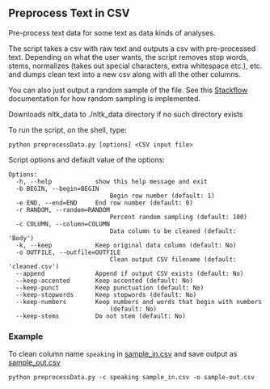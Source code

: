 ## Preprocess Text in CSV 

Pre-process text data for some text as data kinds of analyses. 

The script takes a csv with raw text and outputs a csv with pre-processed text. Depending on what the user wants, the script removes stop words, stems, normalizes (takes out special characters, extra whitespace etc.), etc. and dumps clean text into a new csv along with all the other columns.  

You can also just output a random sample of the file. See this [Stackflow](http://stackoverflow.com/questions/692312/randomly-pick-lines-from-a-file-without-slurping-it-with-unix) documentation for how random sampling is implemented.

Downloads nltk_data to ./nltk_data directory if no such directory exists  

To run the script, on the shell, type:
```
python preprocessData.py [options] <CSV input file>
```

Script options and default value of the options:  
```  
Options:
  -h, --help            show this help message and exit
  -b BEGIN, --begin=BEGIN
                            Begin row number (default: 1)
  -e END, --end=END     End row number (default: 0)
  -r RANDOM, --random=RANDOM
                            Percent random sampling (default: 100)
  -c COLUMN, --column=COLUMN
                            Data column to be cleaned (default: 'Body')
  -k, --keep            Keep original data column (default: No)
  -o OUTFILE, --outfile=OUTFILE
                            Clean output CSV filename (default: 'cleaned.csv')
  --append              Append if output CSV exists (default: No)
  --keep-accented       Keep accented (default: No)
  --keep-punct          Keep punctuation (default: No)
  --keep-stopwords      Keep stopwords (default: No)
  --keep-numbers        Keep numbers and words that begin with numbers
                            (default: No)
  --keep-stems          Do not stem (default: No)
```

### Example

To clean column name `speaking` in [sample_in.csv](sample_in.csv) and save output as [sample_out.csv](sample-out.csv)

```
python preprocessData.py -c speaking sample_in.csv -o sample-out.csv
```